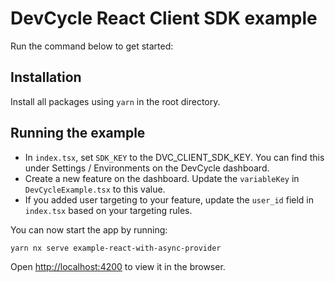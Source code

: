# DevCycle React Client SDK example
Run the command below to get started:

## Installation
Install all packages using `yarn` in the root directory.

## Running the example

* In `index.tsx`, set `SDK_KEY` to the DVC_CLIENT_SDK_KEY. 
You can find this under Settings / Environments on the DevCycle dashboard.
* Create a new feature on the dashboard. Update the `variableKey` in `DevCycleExample.tsx` to this value.
* If you added user targeting to your feature, update the `user_id` field in `index.tsx` based on your targeting rules.

You can now start the app by running:
```sh 
yarn nx serve example-react-with-async-provider
```
Open [http://localhost:4200](http://localhost:4200) to view it in the browser.
